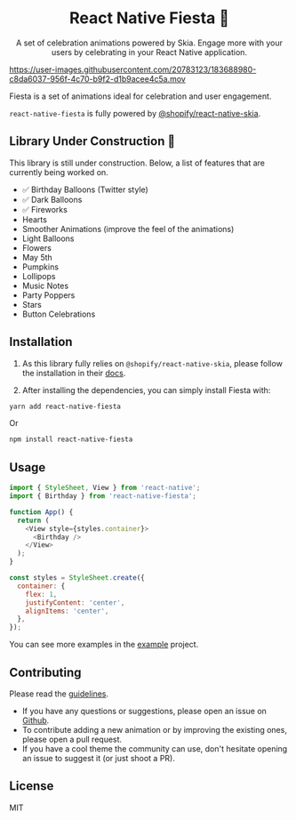 <h1 align="center">React Native Fiesta 🎉</h1>

<p align="center">A set of celebration animations powered by Skia. Engage more with your users by celebrating in your React Native application.</p>

https://user-images.githubusercontent.com/20783123/183688980-c8da6037-956f-4c70-b9f2-d1b9acee4c5a.mov

Fiesta is a set of animations ideal for celebration and user engagement.

`react-native-fiesta` is fully powered by [@shopify/react-native-skia](https://shopify.github.io/react-native-skia/).

## Library Under Construction 🚧

This library is still under construction. Below, a list of features that are currently being worked on.

- ✅ Birthday Balloons (Twitter style)
- ✅ Dark Balloons
- ✅ Fireworks
- Hearts
- Smoother Animations (improve the feel of the animations)
- Light Balloons
- Flowers
- May 5th
- Pumpkins
- Lollipops
- Music Notes
- Party Poppers
- Stars
- Button Celebrations

## Installation

1. As this library fully relies on `@shopify/react-native-skia`, please follow the installation in their [docs](https://shopify.github.io/react-native-skia/docs/getting-started/installation).

2. After installing the dependencies, you can simply install Fiesta with:

```bash
yarn add react-native-fiesta
```

Or

```bash
npm install react-native-fiesta
```

## Usage

```js
import { StyleSheet, View } from 'react-native';
import { Birthday } from 'react-native-fiesta';

function App() {
  return (
    <View style={styles.container}>
      <Birthday />
    </View>
  );
}

const styles = StyleSheet.create({
  container: {
    flex: 1,
    justifyContent: 'center',
    alignItems: 'center',
  },
});
```

You can see more examples in the [example](./example) project.

## Contributing

Please read the [guidelines](./CONTRIBUTING.md).

- If you have any questions or suggestions, please open an issue on [Github](https://github.com/mateoguzmana/react-native-fiesta/issues).
- To contribute adding a new animation or by improving the existing ones, please open a pull request.
- If you have a cool theme the community can use, don't hesitate opening an issue to suggest it (or just shoot a PR).

## License

MIT
